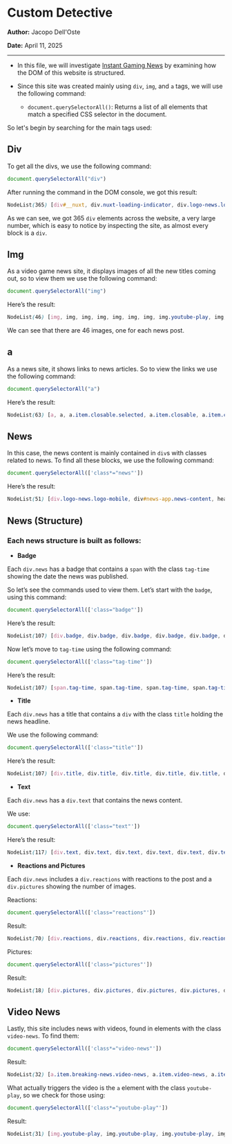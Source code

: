 # Custom Detective

**Author:** Jacopo Dell'Oste

**Date:** April 11, 2025

---

- In this file, we will investigate [Instant Gaming News](https://news.instant-gaming.com/it) by examining how the DOM of this website is structured.

- Since this site was created mainly using `div`, `img`, and `a` tags, we will use the following command:

    + `document.querySelectorAll()`: Returns a list of all elements that match a specified CSS selector in the document.

So let's begin by searching for the main tags used:

##  Div

To get all the divs, we use the following command:

```javascript
document.querySelectorAll("div")
```

After running the command in the DOM console, we got this result:

```scss
NodeList(365) [div#__nuxt, div.nuxt-loading-indicator, div.logo-news.logo-mobile, div#news-app.news-content, div.logo-news, div.profile, div.item.closable, div.icon-user.icon-xs, div.icon-home.icon-xs, div.icon-cart.icon-xs, div.icon-calendar.icon-xs, div.icon-discord.icon-xs, div.icon-burger, div.footer, div.apps, div.icons, div.icon-facebook.icon-xs, div.icon-xcom.icon-xs, div.icon-instagram.icon-xs, div.icon-twitch.icon-xs, div.icon-youtube.icon-xs, div.icon-rss.icon-xs, div.links.closable, div.icon-location.icon-xs, div.modal-container, div.modal, div.close, div.icon-language.icon-xl, div.modal-languages, div#news-home.news-container.home, div.news, div.highlighted-container, div.listing-news.listing-horizontal, div.content-news, div.badge, div.tag-trending, div.icon-fire.icon-xxs, div.title, div.text, div.article-data, div.reactions, div.icon-smiley.icon-xs, div.videos, div.icon-video.icon-xs, div.listing-separator, div.content-news, div.badge, div.tag-trending, div.icon-fire.icon-xxs, div.title, div.text, div.article-data, div.reactions, div.icon-smiley.icon-xs, div.pictures, div.icon-picture.icon-xs, div.listing-separator, div.content-news, div.badge, div.tag-trending, div.icon-fire.icon-xxs, div.title, div.text, div.article-data, div.reactions, div.icon-smiley.icon-xs, div.pictures, div.icon-picture.icon-xs, div.listing-separator, div.content-news, div.badge, div.tag-trending, div.icon-fire.icon-xxs, div.title, div.text, div.article-data, div.reactions, div.icon-smiley.icon-xs, div.listing-separator, div.content-news, div.badge, div.tag-trending, div.icon-fire.icon-xxs, div.title, div.text, div.article-data, div.reactions, div.icon-smiley.icon-xs, div.listing-separator, div.columns-container, div.panel-left, div.listing-news.listing-vertical, div.cover, div.video-image, div.content-news, div.badge, div.title, div.text, div.article-data, div.listing-separator, …]
```

As we can see, we got 365 `div` elements across the website, a very large number, which is easy to notice by inspecting the site, as almost every block is a `div`.

##  Img

As a video game news site, it displays images of all the new titles coming out, so to view them we use the following command:

```javascript
document.querySelectorAll("img")
```

Here’s the result:

```scss
NodeList(46) [img, img, img, img, img, img, img, img.youtube-play, img, img.youtube-play, img, img, img.youtube-play, img, img, img.youtube-play, img, img, img, img, img.youtube-play, img, img, img, img.youtube-play, img, img, img, img, img.youtube-play, img, img, img, img, img, img, img.picture, img.picture, img.picture, img.picture, img.picture, img.picture, img.picture, img.picture, img.picture, img.picture]
```

We can see that there are 46 images, one for each news post.

##  a

As a news site, it shows links to news articles. So to view the links we use the following command:

```javascript
document.querySelectorAll("a")
```

Here’s the result:

```scss
NodeList(63) [a, a, a.item.closable.selected, a.item.closable, a.item.closable, a.item.closable, a.display-panel, a, a, a.socials-facebook, a.socials-xcom, a.socials-instagram, a.socials-twitch, a.socials-youtube, a.socials-rss, a, a, a.languages, a, a, a, a, a.selected, a.item.breaking-news, a.item.breaking-news, a.item.breaking-news.video-news, a.item.breaking-news, a.item.breaking-news, a.item.video-news, a.item.video-news, a.item.breaking-news.highlighted, a.item.video-news, a.item, a.item.video-news, a.item, a.item, a.item, a.item.video-news, a.item, a.item, a.item.video-news, a.item, a.item, a.item, a.item.video-news, a.item, a.item, a.item, a.button.button-secondary, a.item, a.item.breaking-news, a.button.button-secondary, a.item, a.item, a.item, a.item, a.item, a.button.button-secondary, a.item, a.item, a.item, a.item, a.item]
```

## **News**

In this case, the news content is mainly contained in `div`s with classes related to news. To find all these blocks, we use the following command:

```javascript
document.querySelectorAll(['class*="news"'])
```

Here’s the result:

```scss
NodeList(51) [div.logo-news.logo-mobile, div#news-app.news-content, header#header.header-news, div.logo-news, div#news-home.news-container.home, div.news, div.listing-news.listing-horizontal, a.item.breaking-news, div.content-news, a.item.breaking-news, div.content-news, a.item.breaking-news.video-news, div.content-news, a.item.breaking-news, div.content-news, a.item.breaking-news, div.content-news, div.listing-news.listing-vertical, a.item.video-news, div.content-news, a.item.video-news, div.content-news, a.item.breaking-news.highlighted, div.content-news, a.item.video-news, div.content-news, div.content-news, a.item.video-news, div.content-news, div.content-news, div.content-news, div.content-news, a.item.video-news, div.content-news, div.content-news, div.content-news, a.item.video-news, div.content-news, div.content-news, div.content-news, div.content-news, a.item.video-news, div.content-news, div.content-news, div.content-news, div.content-news, div.listing-news.articles, div.content-news, div.icon-news.icon-xxs, a.item.breaking-news, div.content-news]
```

## **News (Structure)**

### Each news structure is built as follows:

- **Badge**

Each `div.news` has a badge that contains a `span` with the class `tag-time` showing the date the news was published.

So let’s see the commands used to view them. Let’s start with the `badge`, using this command:

```javascript
document.querySelectorAll(['class="badge"'])
```

Here’s the result:

```scss
NodeList(107) [div.badge, div.badge, div.badge, div.badge, div.badge, div.badge, div.badge, div.badge, div.badge, div.badge, div.badge, div.badge, div.badge, div.badge, div.badge, div.badge, div.badge, div.badge, div.badge, div.badge, div.badge, div.badge, div.badge, div.badge, div.badge, div.badge, div.badge, div.badge, div.badge, div.badge, div.badge, div.badge, div.badge, div.badge, div.badge, div.badge, div.badge, div.badge, div.badge, div.badge, div.badge, div.badge, div.badge, div.badge, div.badge, div.badge, div.badge, div.badge, div.badge, div.badge, div.badge, div.badge, div.badge, div.badge, div.badge, div.badge, div.badge, div.badge, div.badge, div.badge, div.badge, div.badge, div.badge, div.badge, div.badge, div.badge, div.badge, div.badge, div.badge, div.badge, div.badge, div.badge, div.badge, div.badge, div.badge, div.badge, div.badge, div.badge, div.badge, div.badge, div.badge, div.badge, div.badge, div.badge, div.badge, div.badge, div.badge, div.badge, div.badge, div.badge, div.badge, div.badge, div.badge, div.badge, div.badge, div.badge, div.badge, div.badge, div.badge, div.badge, …]
```

Now let’s move to `tag-time` using the following command:

```javascript
document.querySelectorAll(['class="tag-time"'])
```

Here’s the result:

```scss
NodeList(107) [span.tag-time, span.tag-time, span.tag-time, span.tag-time, span.tag-time, span.tag-time, span.tag-time, span.tag-time, span.tag-time, span.tag-time, span.tag-time, span.tag-time, span.tag-time, span.tag-time, span.tag-time, span.tag-time, span.tag-time, span.tag-time, span.tag-time, span.tag-time, span.tag-time, span.tag-time, span.tag-time, span.tag-time, span.tag-time, span.tag-time, span.tag-time, span.tag-time, span.tag-time, span.tag-time, span.tag-time, span.tag-time, span.tag-time, span.tag-time, span.tag-time, span.tag-time, span.tag-time, span.tag-time, span.tag-time, span.tag-time, span.tag-time, span.tag-time, span.tag-time, span.tag-time, span.tag-time, span.tag-time, span.tag-time, span.tag-time, span.tag-time, span.tag-time, span.tag-time, span.tag-time, span.tag-time, span.tag-time, span.tag-time, span.tag-time, span.tag-time, span.tag-time, span.tag-time, span.tag-time, span.tag-time, span.tag-time, span.tag-time, span.tag-time, span.tag-time, span.tag-time, span.tag-time, span.tag-time, span.tag-time, span.tag-time, span.tag-time, span.tag-time, span.tag-time, span.tag-time, span.tag-time, span.tag-time, span.tag-time, span.tag-time, span.tag-time, span.tag-time, span.tag-time, span.tag-time, span.tag-time, span.tag-time, span.tag-time, span.tag-time, span.tag-time, span.tag-time, span.tag-time, span.tag-time, span.tag-time, span.tag-time, span.tag-time, span.tag-time, span.tag-time, span.tag-time, span.tag-time, span.tag-time, span.tag-time, span.tag-time, …]
```

- **Title**

Each `div.news` has a title that contains a `div` with the class `title` holding the news headline.

We use the following command:

```javascript
document.querySelectorAll(['class="title"'])
```

Here’s the result:

```scss
NodeList(107) [div.title, div.title, div.title, div.title, div.title, div.title, div.title, div.title, div.title, div.title, div.title, div.title, div.title, div.title, div.title, div.title, div.title, div.title, div.title, div.title, div.title, div.title, div.title, div.title, div.title, div.title, div.title, div.title, div.title, div.title, div.title, div.title, div.title, div.title, div.title, div.title, div.title, div.title, div.title, div.title, div.title, div.title, div.title, div.title, div.title, div.title, div.title, div.title, div.title, div.title, div.title, div.title, div.title, div.title, div.title, div.title, div.title, div.title, div.title, div.title, div.title, div.title, div.title, div.title, div.title, div.title, div.title, div.title, div.title, div.title, div.title, div.title, div.title, div.title, div.title, div.title, div.title, div.title, div.title, div.title, div.title, div.title, div.title, div.title, div.title, div.title, div.title, div.title, div.title, div.title, div.title, div.title, div.title, div.title, div.title, div.title, div.title, div.title, div.title, div.title, …]
```

- **Text**

Each `div.news` has a `div.text` that contains the news content.

We use:

```javascript
document.querySelectorAll(['class="text"'])
```

Here’s the result:

```scss
NodeList(117) [div.text, div.text, div.text, div.text, div.text, div.text, div.text, div.text, div.text, div.text, div.text, div.text, div.text, div.text, div.text, div.text, div.text, div.text, div.text, div.text, div.text, div.text, div.text, div.text, div.text, div.text, div.text, div.text, div.text, div.text, div.text, div.text, div.text, div.text, div.text, div.text, div.text, div.text, div.text, div.text, div.text, div.text, div.text, div.text, div.text, div.text, div.text, div.text, div.text, div.text, div.text, div.text, div.text, div.text, div.text, div.text, div.text, div.text, div.text, div.text, div.text, div.text, div.text, div.text, div.text, div.text, div.text, div.text, div.text, div.text, div.text, div.text, div.text, div.text, div.text, div.text, div.text, div.text, div.text, div.text, div.text, div.text, div.text, div.text, div.text, div.text, div.text, div.text, div.text, div.text, div.text, div.text, div.text, div.text, div.text, div.text, div.text, div.text, div.text, div.text, …]
```

- **Reactions and Pictures**

Each `div.news` includes a `div.reactions` with reactions to the post and a `div.pictures` showing the number of images.

Reactions:

```javascript
document.querySelectorAll(['class="reactions"'])
```

Result:

```scss
NodeList(70) [div.reactions, div.reactions, div.reactions, div.reactions, div.reactions, div.reactions, div.reactions, div.reactions, div.reactions, div.reactions, div.reactions, div.reactions, div.reactions, div.reactions, div.reactions, div.reactions, div.reactions, div.reactions, div.reactions, div.reactions, div.reactions, div.reactions, div.reactions, div.reactions, div.reactions, div.reactions, div.reactions, div.reactions, div.reactions, div.reactions, div.reactions, div.reactions, div.reactions, div.reactions, div.reactions, div.reactions, div.reactions, div.reactions, div.reactions, div.reactions, div.reactions, div.reactions, div.reactions, div.reactions, div.reactions, div.reactions, div.reactions, div.reactions, div.reactions, div.reactions, div.reactions, div.reactions, div.reactions, div.reactions, div.reactions, div.reactions, div.reactions, div.reactions, div.reactions, div.reactions, div.reactions, div.reactions, div.reactions, div.reactions, div.reactions, div.reactions, div.reactions, div.reactions, div.reactions, div.reactions]
```

Pictures:

```javascript
document.querySelectorAll(['class="pictures"'])
```

Result:

```scss
NodeList(18) [div.pictures, div.pictures, div.pictures, div.pictures, div.pictures, div.pictures, div.pictures, div.pictures, div.pictures, div.pictures, div.pictures, div.pictures, div.pictures, div.pictures, div.pictures, div.pictures, div.pictures, div.pictures]
```

## **Video News**

Lastly, this site includes news with videos, found in elements with the class `video-news`. To find them:

```javascript
document.querySelectorAll(['class*="video-news"'])
```

Result:

```scss
NodeList(32) [a.item.breaking-news.video-news, a.item.video-news, a.item.video-news, a.item.video-news, a.item.video-news, a.item.video-news, a.item.video-news, a.item.video-news, a.item.video-news, a.item.video-news, a.item.video-news, a.item.video-news, a.item.video-news, a.item.breaking-news.video-news, a.item.video-news, a.item.video-news, a.item.video-news, a.item.video-news, a.item.video-news, a.item.video-news, a.item.video-news, a.item.video-news, a.item.video-news, a.item.video-news, a.item.video-news, a.item.video-news, a.item.video-news, a.item.video-news, a.item.video-news, a.item.video-news, a.item.video-news, a.item.video-news]
```

What actually triggers the video is the `a` element with the class `youtube-play`, so we check for those using:

```javascript
document.querySelectorAll(['class*="youtube-play"'])
```

Result:

```scss
NodeList(31) [img.youtube-play, img.youtube-play, img.youtube-play, img.youtube-play, img.youtube-play, img.youtube-play, img.youtube-play, img.youtube-play, img.youtube-play, img.youtube-play, img.youtube-play, img.youtube-play, img.youtube-play, img.youtube-play, img.youtube-play, img.youtube-play, img.youtube-play, img.youtube-play, img.youtube-play, img.youtube-play, img.youtube-play, img.youtube-play, img.youtube-play, img.youtube-play, img
```